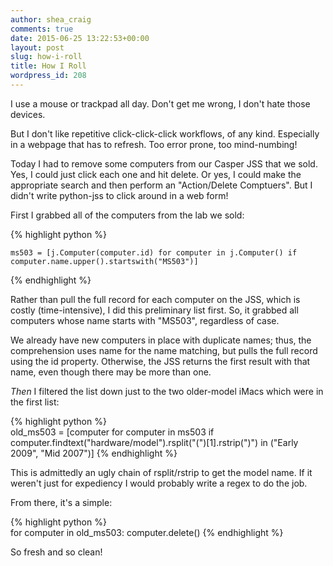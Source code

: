 ```yaml
---
author: shea_craig
comments: true
date: 2015-06-25 13:22:53+00:00
layout: post
slug: how-i-roll
title: How I Roll
wordpress_id: 208
---
```


I use a mouse or trackpad all day. Don't get me wrong, I don't hate those
devices.

But I don't like repetitive click-click-click workflows, of any kind.
Especially in a webpage that has to refresh. Too error prone, too mind-numbing!

Today I had to remove some computers from our Casper JSS that we sold. Yes, I
could just click each one and  hit delete. Or yes, I could make the appropriate
search and then perform an "Action/Delete Comptuers". But I didn't write
python-jss to click around in a web form!

First I grabbed all of the computers from the lab we sold:

{% highlight python %}    
    
    ms503 = [j.Computer(computer.id) for computer in j.Computer() if computer.name.upper().startswith("MS503")]
    
{% endhighlight %}

Rather than pull the full record for each computer on the JSS, which is costly
(time-intensive), I did this preliminary list first. So, it grabbed all
computers whose name starts with "MS503", regardless of case.

We already have new computers in place with duplicate names; thus, the
comprehension uses name for the name matching, but pulls the full record using
the id property. Otherwise, the JSS returns the first result with that name,
even though there may be more than one.

_Then_ I filtered the list down just to the two older-model iMacs which were in
the first list:
    
{% highlight python %}    
    old_ms503 = [computer for computer in ms503 if computer.findtext("hardware/model").rsplit("(")[1].rstrip(")") in ("Early 2009", "Mid 2007")]
{% endhighlight %}

This is admittedly an ugly chain of rsplit/rstrip to get the model name. If it weren't just for expediency I would probably write a regex to do the job.

From there, it's a simple:

{% highlight python %}    
    for computer in old_ms503:
    	computer.delete()
{% endhighlight %}

So fresh and so clean!
